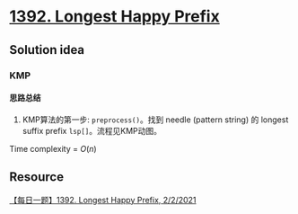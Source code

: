 # [1392. Longest Happy Prefix](https://leetcode.com/problems/longest-happy-prefix/description/)

## Solution idea
### KMP
#### 思路总结
1. KMP算法的第一步: `preprocess()`。找到 needle (pattern string) 的 longest suffix prefix `lsp[]`。流程见KMP动图。

Time complexity = $O(n)$

## Resource
[【每日一题】1392. Longest Happy Prefix, 2/2/2021](https://www.youtube.com/watch?v=n4an59As73Y)